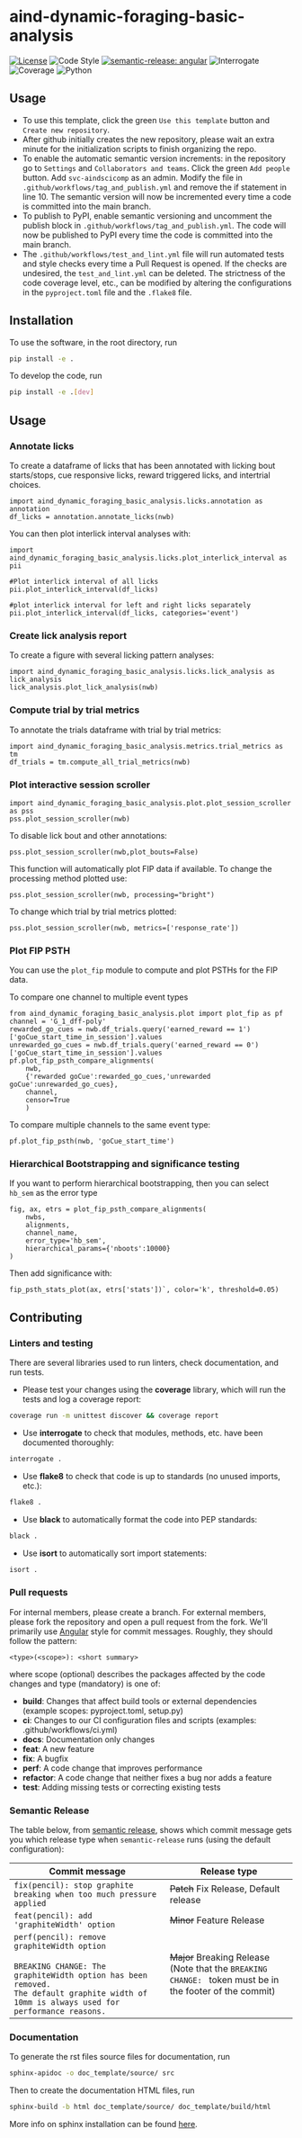 # aind-dynamic-foraging-basic-analysis

[![License](https://img.shields.io/badge/license-MIT-brightgreen)](LICENSE)
![Code Style](https://img.shields.io/badge/code%20style-black-black)
[![semantic-release: angular](https://img.shields.io/badge/semantic--release-angular-e10079?logo=semantic-release)](https://github.com/semantic-release/semantic-release)
![Interrogate](https://img.shields.io/badge/interrogate-100.0%25-brightgreen)
![Coverage](https://img.shields.io/badge/coverage-100%25-brightgreen?logo=codecov)
![Python](https://img.shields.io/badge/python->=3.7-blue?logo=python)



## Usage
 - To use this template, click the green `Use this template` button and `Create new repository`.
 - After github initially creates the new repository, please wait an extra minute for the initialization scripts to finish organizing the repo.
 - To enable the automatic semantic version increments: in the repository go to `Settings` and `Collaborators and teams`. Click the green `Add people` button. Add `svc-aindscicomp` as an admin. Modify the file in `.github/workflows/tag_and_publish.yml` and remove the if statement in line 10. The semantic version will now be incremented every time a code is committed into the main branch.
 - To publish to PyPI, enable semantic versioning and uncomment the publish block in `.github/workflows/tag_and_publish.yml`. The code will now be published to PyPI every time the code is committed into the main branch.
 - The `.github/workflows/test_and_lint.yml` file will run automated tests and style checks every time a Pull Request is opened. If the checks are undesired, the `test_and_lint.yml` can be deleted. The strictness of the code coverage level, etc., can be modified by altering the configurations in the `pyproject.toml` file and the `.flake8` file.

## Installation
To use the software, in the root directory, run
```bash
pip install -e .
```

To develop the code, run
```bash
pip install -e .[dev]
```

## Usage
### Annotate licks
To create a dataframe of licks that has been annotated with licking bout starts/stops, cue responsive licks, reward triggered licks, and intertrial choices.
```
import aind_dynamic_foraging_basic_analysis.licks.annotation as annotation
df_licks = annotation.annotate_licks(nwb)
```

You can then plot interlick interval analyses with:
```
import aind_dynamic_foraging_basic_analysis.licks.plot_interlick_interval as pii

#Plot interlick interval of all licks
pii.plot_interlick_interval(df_licks)

#plot interlick interval for left and right licks separately
pii.plot_interlick_interval(df_licks, categories='event')
```

### Create lick analysis report
To create a figure with several licking pattern analyses:

```
import aind_dynamic_foraging_basic_analysis.licks.lick_analysis as lick_analysis
lick_analysis.plot_lick_analysis(nwb)
```

### Compute trial by trial metrics
To annotate the trials dataframe with trial by trial metrics:

```
import aind_dynamic_foraging_basic_analysis.metrics.trial_metrics as tm
df_trials = tm.compute_all_trial_metrics(nwb)
```

### Plot interactive session scroller
```
import aind_dynamic_foraging_basic_analysis.plot.plot_session_scroller as pss
pss.plot_session_scroller(nwb)
```

To disable lick bout and other annotations:
```
pss.plot_session_scroller(nwb,plot_bouts=False)
```

This function will automatically plot FIP data if available. To change the processing method plotted use:
```
pss.plot_session_scroller(nwb, processing="bright")
```

To change which trial by trial metrics plotted:
```
pss.plot_session_scroller(nwb, metrics=['response_rate'])
```

### Plot FIP PSTH
You can use the `plot_fip` module to compute and plot PSTHs for the FIP data. 

To compare one channel to multiple event types
```
from aind_dynamic_foraging_basic_analysis.plot import plot_fip as pf
channel = 'G_1_dff-poly'
rewarded_go_cues = nwb.df_trials.query('earned_reward == 1')['goCue_start_time_in_session'].values
unrewarded_go_cues = nwb.df_trials.query('earned_reward == 0')['goCue_start_time_in_session'].values
pf.plot_fip_psth_compare_alignments(
    nwb, 
    {'rewarded goCue':rewarded_go_cues,'unrewarded goCue':unrewarded_go_cues}, 
    channel, 
    censor=True
    )
```

To compare multiple channels to the same event type:
```
pf.plot_fip_psth(nwb, 'goCue_start_time')
```

### Hierarchical Bootstrapping and significance testing
If you want to perform hierarchical bootstrapping, then you can select `hb_sem` as the error type
```
fig, ax, etrs = plot_fip_psth_compare_alignments(
    nwbs, 
    alignments, 
    channel_name, 
    error_type='hb_sem',
    hierarchical_params={'nboots':10000}
)
```
Then add significance with:
```
fip_psth_stats_plot(ax, etrs['stats'])`, color='k', threshold=0.05)
```

## Contributing

### Linters and testing

There are several libraries used to run linters, check documentation, and run tests.

- Please test your changes using the **coverage** library, which will run the tests and log a coverage report:

```bash
coverage run -m unittest discover && coverage report
```

- Use **interrogate** to check that modules, methods, etc. have been documented thoroughly:

```bash
interrogate .
```

- Use **flake8** to check that code is up to standards (no unused imports, etc.):
```bash
flake8 .
```

- Use **black** to automatically format the code into PEP standards:
```bash
black .
```

- Use **isort** to automatically sort import statements:
```bash
isort .
```

### Pull requests

For internal members, please create a branch. For external members, please fork the repository and open a pull request from the fork. We'll primarily use [Angular](https://github.com/angular/angular/blob/main/CONTRIBUTING.md#commit) style for commit messages. Roughly, they should follow the pattern:
```text
<type>(<scope>): <short summary>
```

where scope (optional) describes the packages affected by the code changes and type (mandatory) is one of:

- **build**: Changes that affect build tools or external dependencies (example scopes: pyproject.toml, setup.py)
- **ci**: Changes to our CI configuration files and scripts (examples: .github/workflows/ci.yml)
- **docs**: Documentation only changes
- **feat**: A new feature
- **fix**: A bugfix
- **perf**: A code change that improves performance
- **refactor**: A code change that neither fixes a bug nor adds a feature
- **test**: Adding missing tests or correcting existing tests

### Semantic Release

The table below, from [semantic release](https://github.com/semantic-release/semantic-release), shows which commit message gets you which release type when `semantic-release` runs (using the default configuration):

| Commit message                                                                                                                                                                                   | Release type                                                                                                    |
| ------------------------------------------------------------------------------------------------------------------------------------------------------------------------------------------------ | --------------------------------------------------------------------------------------------------------------- |
| `fix(pencil): stop graphite breaking when too much pressure applied`                                                                                                                             | ~~Patch~~ Fix Release, Default release                                                                          |
| `feat(pencil): add 'graphiteWidth' option`                                                                                                                                                       | ~~Minor~~ Feature Release                                                                                       |
| `perf(pencil): remove graphiteWidth option`<br><br>`BREAKING CHANGE: The graphiteWidth option has been removed.`<br>`The default graphite width of 10mm is always used for performance reasons.` | ~~Major~~ Breaking Release <br /> (Note that the `BREAKING CHANGE: ` token must be in the footer of the commit) |

### Documentation
To generate the rst files source files for documentation, run
```bash
sphinx-apidoc -o doc_template/source/ src 
```
Then to create the documentation HTML files, run
```bash
sphinx-build -b html doc_template/source/ doc_template/build/html
```
More info on sphinx installation can be found [here](https://www.sphinx-doc.org/en/master/usage/installation.html).
